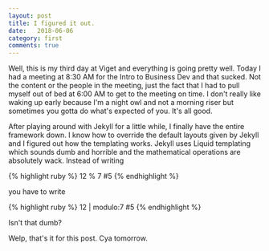 ```yaml
---
layout: post
title: I figured it out.
date:   2018-06-06
category: first
comments: true
---
```


Well, this is my third day at Viget and everything is going pretty well. Today I had a meeting at 8:30 AM for the Intro to Business Dev and that sucked. Not the content or the people in the meeting, just the fact that I had to pull myself out of bed at 6:00 AM to get to the meeting on time. I don't really like waking up early because I'm a night owl and not a morning riser but sometimes you gotta do what's expected of you. It's all good. 

After playing around with Jekyll for a little while, I finally have the entire framework down. I know how to override the default layouts given by Jekyll and I figured out how the templating works. Jekyll uses Liquid templating which sounds dumb and horrible and the mathematical operations are absolutely wack. Instead of writing 


{% highlight ruby %}
12 % 7 #5
{% endhighlight %}

you have to write

{% highlight ruby %}
12 | modulo:7 #5
{% endhighlight %}

Isn't that dumb? 

Welp, that's it for this post. Cya tomorrow. 

